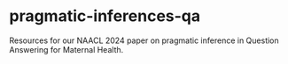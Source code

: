 # pragmatic-inferences-qa
Resources for our NAACL 2024 paper on pragmatic inference in Question Answering for Maternal Health.
